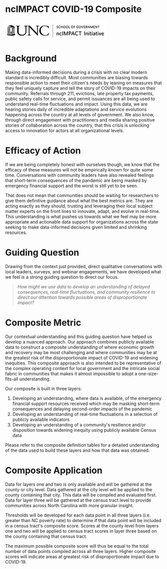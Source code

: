 # ncIMPACT COVID-19 Composite

<img src="logo/black-logo-long.png" width="327"/>

# Background

Making data-informed decisions during a crisis with no clear modern standard is incredibly difficult. Most communities are biasing towards responsible action to meet their citizen's needs by leaning on measures that they feel uniquely capture and tell the story of COVID-19 impacts on their community. Referrals through 211, evictions, late property tax payments, public safety calls for service, and permit issuances are all being used to understand real-time fluctuations and impact. Using this data, we are hearing stories daily of incredible adaptations and service evolutions happening across the country at all levels of government. We also know, through direct engagement with practitioners and media sharing positive stories of collaboration across the country, that this crisis is unlocking access to innovation for actors at all organizational levels.

# Efficacy of Action

If we are being completely honest with ourselves though, we know that the efficacy of these measures will not be empirically known for quite some time. Conversations with community leaders have also revealed feelings that short-term consequences of the pandemic are being masked by emergency financial support and the worst is still yet to be seen.

That does not mean that communities should be waiting for researchers to give them definitive guidance about what the best metrics are. They are acting exactly as they should, trusting and leveraging their local subject matter experts on the front lines to innovate, adapt, and evolve in real-time. This understanding is what pushes us towards what we feel may be more appropriate and actionable data support for organizations across the state seeking to make data-informed decisions given limited and shrinking resources.

# Guiding Question

Drawing from the context just provided, direct qualitative conversations with local leaders, surveys, and webinar engagements, we have developed what we feel is a strong guiding question to direct our focus.

> *How might we use data to develop an understanding of delayed consequences, real-time fluctuations, and community resilience to direct our attention towards possible areas of disproportionate impact?*

# Composite Metric

Our contextual understanding and this guiding question have helped us develop a nuanced approach. Our approach combines publicly available data to construct a composite understanding of where economic growth and recovery may be most challenging and where communities may be at the greatest risk of the disproportionate impact of COVID-19 and widening inequities. This composite approach is also intended to be representative of the complex operating context for local government and the intricate social fabric in communities that makes it almost impossible to adopt a one-size-fits-all understanding.

Our composite is built in three layers:

1.  Developing an understanding, where data is available, of the emergency financial support resources received which may be masking short-term consequences and delaying second-order impacts of the pandemic
2.  Developing an understanding of real-time fluctuations in a selection of publicly available indicators
3.  Developing an understanding of a community's resilience and/or disposition towards widening inequity using publicly available Census data

Please refer to the composite definition tables for a detailed understanding of the data used to build these layers and how that data was obtained.

# Composite Application

Data for layers one and two is only available and will be gathered at the county or city level. Data gathered at the city level will be applied to the county containing that city. This data will be compiled and evaluated first. Data for layer three will be gathered at the census tract level to provide communities across North Carolina with more granular insight.

Thresholds will be developed for each data point in all three layers (i.e. greater than NC poverty rate) to determine if that data point will be included in a census tract's composite score. Scores at the county level from layers one and two will be applied to census tract scores in layer three based on the county containing that census tract.

The maximum possible composite score will thus be equal to the total number of data points compiled across all three layers. Higher composite scores will indicate areas at greatest risk of disproportionate
impact due to COVID-19.
